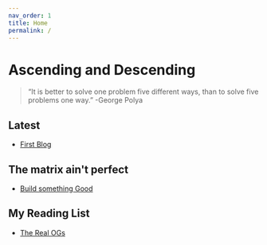 ```yaml
---
nav_order: 1
title: Home 
permalink: /
---
```


# Ascending and Descending

> “It is better to solve one problem five different ways, than to solve five problems one way.” 
 -George Polya

## Latest
- [First Blog](/001.html)

## The matrix ain't perfect
- [Build something Good](/problems.html)

## My Reading List
- [The Real OGs](/readinglist.html)